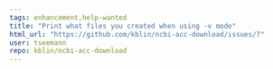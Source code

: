 ```yaml
---
tags: enhancement,help-wanted
title: "Print what files you created when using -v mode"
html_url: "https://github.com/kblin/ncbi-acc-download/issues/7"
user: tseemann
repo: kblin/ncbi-acc-download
---
```


